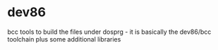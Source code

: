 # dev86
bcc tools to build the files under dosprg - it is basically the dev86/bcc toolchain plus some additional libraries
